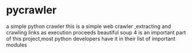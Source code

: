 pycrawler
=========

a simple python crawler
 this is a simple web crawler ,extracting and crawling links as execution proceeds
 beautiful soup 4 is an important part of this project,most python developers have it in their list of important modules
